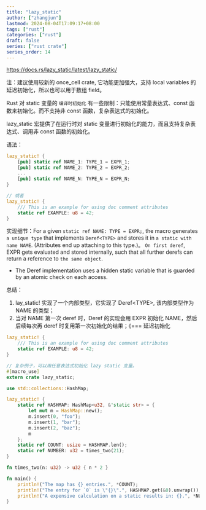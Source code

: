 ```yaml
---
title: "lazy_static"
author: ["zhangjun"]
lastmod: 2024-08-04T17:09:17+08:00
tags: ["rust"]
categories: ["rust"]
draft: false
series: ["rust crate"]
series_order: 14
---
```


<https://docs.rs/lazy_static/latest/lazy_static/>

注：建议使用较新的 once_cell crate, 它功能更加强大，支持 local variables 的延迟初始化，所以也可以用于数组 field。

Rust 对 static 变量的 `编译时初始化` 有一些限制：只能使用常量表达式、const 函数来初始化。而不支持非
const 函数，复杂表达式的初始化。

lazy_static 宏提供了在运行时对 static 变量进行初始化的能力，而且支持复杂表达式、调用非 const 函数的初始化。

语法：

```rust
lazy_static! {
    [pub] static ref NAME_1: TYPE_1 = EXPR_1;
    [pub] static ref NAME_2: TYPE_2 = EXPR_2;
    ...
    [pub] static ref NAME_N: TYPE_N = EXPR_N;
}

// 或者
lazy_static! {
    /// This is an example for using doc comment attributes
    static ref EXAMPLE: u8 = 42;
}
```

实现细节：For a given `static ref NAME: TYPE = EXPR;`, the macro generates `a unique type` that
implements `Deref<TYPE>` and stores it in `a static with name NAME`. (Attributes end up attaching to
this type.)。 `On first deref`, EXPR gets evaluated and stored internally, such that all further
derefs can return a reference to `the same object`.

-   The Deref implementation uses a hidden static variable that is guarded by an atomic check on each
    access.

总结：

1.  lay_static! 实现了一个内部类型，它实现了 Deref&lt;TYPE&gt;, 该内部类型作为 NAME 的类型；
2.  当对 NAME 第一次 deref 时，Deref 的实现会用 EXPR 初始化 NAME，然后后续每次再 deref 时复用第一次初始化的结果；《=== 延迟初始化

<!--listend-->

```rust
lazy_static! {
    /// This is an example for using doc comment attributes
    static ref EXAMPLE: u8 = 42;
}

// 复杂例子，可以用任意表达式初始化 lazy static 变量。
#[macro_use]
extern crate lazy_static;

use std::collections::HashMap;

lazy_static! {
    static ref HASHMAP: HashMap<u32, &'static str> = {
        let mut m = HashMap::new();
        m.insert(0, "foo");
        m.insert(1, "bar");
        m.insert(2, "baz");
        m
    };
    static ref COUNT: usize = HASHMAP.len();
    static ref NUMBER: u32 = times_two(21);
}

fn times_two(n: u32) -> u32 { n * 2 }

fn main() {
    println!("The map has {} entries.", *COUNT);
    println!("The entry for `0` is \"{}\".", HASHMAP.get(&0).unwrap());
    println!("A expensive calculation on a static results in: {}.", *NUMBER);
}
```
